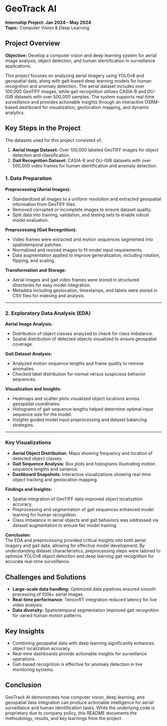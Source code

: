 # GeoTrack AI

**Internship Project: Jan 2024 - May 2024**  
**Topic:** Computer Vision & Deep Learning

## Project Overview
**Objective:** Develop a computer vision and deep learning system for aerial image analysis, object detection, and human identification in surveillance applications.

This project focuses on analyzing aerial imagery using YOLOv8 and geospatial data, along with gait-based deep learning models for human recognition and anomaly detection. The aerial dataset includes over 100,000 GeoTIFF images, while gait recognition utilizes CASIA-B and OU-ISIR datasets with over 500,000 samples. The system supports real-time surveillance and provides actionable insights through an interactive OSRM-based dashboard for visualization, geolocation mapping, and dynamic analytics.

## Key Steps in the Project

The datasets used for this project consisted of:

1. **Aerial Image Dataset:** Over 100,000 labeled GeoTIFF images for object detection and classification.  
2. **Gait Recognition Dataset:** CASIA-B and OU-ISIR datasets with over 500,000 video frames for human identification and anomaly detection.

### 1. Data Preparation

**Preprocessing (Aerial Images):**  
- Standardized all images to a uniform resolution and extracted geospatial information from GeoTIFF files.  
- Removed corrupted or incomplete images to ensure dataset quality.  
- Split data into training, validation, and testing sets to enable robust model evaluation.

**Preprocessing (Gait Recognition):**  
- Video frames were extracted and motion sequences segmented into spatiotemporal patches.  
- Normalized and resized images to fit model input requirements.  
- Data augmentation applied to improve generalization, including rotation, flipping, and scaling.

**Transformation and Storage:**  
- Aerial images and gait video frames were stored in structured directories for easy model integration.  
- Metadata including geolocation, timestamps, and labels were stored in CSV files for indexing and analysis.

---

### 2. Exploratory Data Analysis (EDA)

**Aerial Image Analysis:**  
- Distribution of object classes analyzed to check for class imbalance.  
- Spatial distribution of detected objects visualized to ensure geospatial coverage.

**Gait Dataset Analysis:**  
- Analyzed motion sequence lengths and frame quality to remove anomalies.  
- Checked label distribution for normal versus suspicious behavior sequences.  

**Visualization and Insights:**  
- Heatmaps and scatter plots visualized object locations across geospatial coordinates.  
- Histograms of gait sequence lengths helped determine optimal input sequence size for the model.  
- Insights guided model input preprocessing and dataset balancing strategies.

---

### Key Visualizations

- **Aerial Object Distribution:** Maps showing frequency and location of detected object classes.  
- **Gait Sequence Analysis:** Box plots and histograms illustrating motion sequence lengths and variance.  
- **Dashboard Snapshots:** Interactive visualizations showing real-time object tracking and geolocation mapping.

**Findings and Insights:**  
- Spatial integration of GeoTIFF data improved object localization accuracy.  
- Preprocessing and segmentation of gait sequences enhanced model learning for human recognition.  
- Class imbalance in aerial objects and gait behaviors was addressed via dataset augmentation to ensure fair model training.

**Conclusion:**  
The EDA and preprocessing provided critical insights into both aerial imagery and gait data, allowing for effective model development. By understanding dataset characteristics, preprocessing steps were tailored to optimize YOLOv8 object detection and deep learning gait recognition for accurate real-time surveillance.


## Challenges and Solutions
- **Large-scale data handling:** Optimized data pipelines ensured smooth processing of 100k+ aerial images.
- **Real-time performance:** TensorRT integration reduced latency for live video analysis.
- **Data diversity:** Spatiotemporal segmentation improved gait recognition for varied human motion patterns.

## Key Insights
- Combining geospatial data with deep learning significantly enhances object localization accuracy.
- Real-time dashboards provide actionable insights for surveillance operations.
- Gait-based recognition is effective for anomaly detection in live monitoring systems.

## Conclusion
GeoTrack AI demonstrates how computer vision, deep learning, and geospatial data integration can produce actionable intelligence for aerial surveillance and human identification tasks. While the underlying code is proprietary due to company policy, this README documents the methodology, results, and key learnings from the project.
